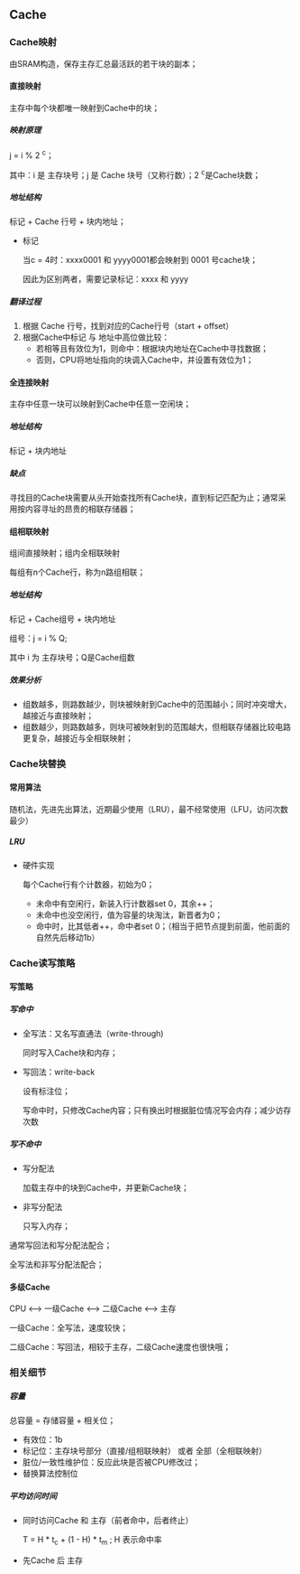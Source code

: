 ## Cache

### Cache映射

由SRAM构造，保存主存汇总最活跃的若干块的副本；

#### 直接映射

主存中每个块都唯一映射到Cache中的块；

##### 映射原理

j = i % 2 <sup>c</sup>；	

其中：i 是 主存块号；j 是 Cache 块号（又称行数）；2 <sup>c</sup>是Cache块数；

##### 地址结构

标记 + Cache 行号 + 块内地址；

- 标记

    当c = 4时：xxxx0001 和 yyyy0001都会映射到 0001 号cache块；

    因此为区别两者，需要记录标记：xxxx 和 yyyy



##### 翻译过程

1. 根据 Cache 行号，找到对应的Cache行号（start + offset）
2. 根据Cache中标记 与 地址中高位做比较：
    - 若相等且有效位为1，则命中：根据块内地址在Cache中寻找数据；
    - 否则，CPU将地址指向的块调入Cache中，并设置有效位为1；



#### 全连接映射

主存中任意一块可以映射到Cache中任意一空闲块；



##### 地址结构

标记 + 块内地址



##### 缺点

寻找目的Cache块需要从头开始查找所有Cache块，直到标记匹配为止；通常采用按内容寻址的昂贵的相联存储器；



#### 组相联映射

组间直接映射；组内全相联映射

每组有n个Cache行，称为n路组相联；



##### 地址结构

标记 + Cache组号 + 块内地址

组号：j = i % Q; 

其中 i 为 主存块号；Q是Cache组数



##### 效果分析

- 组数越多，则路数越少，则块被映射到Cache中的范围越小；同时冲突增大，越接近与直接映射；
- 组数越少，则路数越多，则块可被映射到的范围越大，但相联存储器比较电路更复杂，越接近与全相联映射；





### Cache块替换

#### 常用算法

随机法，先进先出算法，近期最少使用（LRU），最不经常使用（LFU，访问次数最少）



##### LRU

- 硬件实现

    每个Cache行有个计数器，初始为0；

    - 未命中有空闲行，新装入行计数器set 0，其余++；
    - 未命中也没空闲行，值为容量的块淘汰，新晋者为0；
    - 命中时，比其低者++，命中者set 0；（相当于把节点提到前面，他前面的自然先后移动1b）



### Cache读写策略

#### 写策略

##### 写命中

- 全写法：又名写直通法（write-through)

    同时写入Cache块和内存；

- 写回法：write-back

    设有标注位；

    写命中时，只修改Cache内容；只有换出时根据脏位情况写会内存；减少访存次数



##### 写不命中

- 写分配法

    加载主存中的块到Cache中，并更新Cache块；

- 非写分配法

    只写入内存；

通常写回法和写分配法配合；

全写法和非写分配法配合；



#### 多级Cache

CPU <--> 一级Cache <--> 二级Cache <--> 主存

一级Cache：全写法，速度较快；

二级Cache：写回法，相较于主存，二级Cache速度也很快哦；





### 相关细节

##### 容量

总容量 = 存储容量 + 相关位；

- 有效位：1b
- 标记位：主存块号部分（直接/组相联映射） 或者 全部（全相联映射）
- 脏位/一致性维护位：反应此块是否被CPU修改过；
- 替换算法控制位

##### 平均访问时间

- 同时访问Cache 和 主存（前者命中，后者终止）

    T = H * t<sub>c</sub>  + (1 - H) * t<sub>m</sub>	; 	H 表示命中率

- 先Cache 后 主存

    